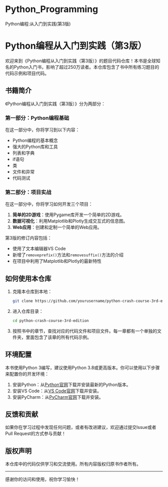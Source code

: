 # Python_Programming
Python编程:从入门到实践(第3版)

# Python编程从入门到实践（第3版）

欢迎来到《Python编程从入门到实践（第3版）》的题目代码仓库！本书是全球知名的Python入门书，影响了超过250万读者。本仓库包含了书中所有练习题目的代码示例和项目代码。

## 书籍简介

《Python编程从入门到实践（第3版）》分为两部分：

### 第一部分：Python编程基础

在这一部分中，你将学习到以下内容：

- Python编程的基本概念
- 强大的Python库和工具
- 列表和字典
- if语句
- 类
- 文件和异常
- 代码测试

### 第二部分：项目实战

在这一部分中，你将学习如何开发三个项目：

1. **简单的2D游戏**：使用Pygame库开发一个简单的2D游戏。
2. **数据可视化**：利用Matplotlib和Plotly生成交互式的信息图。
3. **Web应用**：创建和定制一个简单的Web应用。

第3版的修订内容包括：
- 使用了文本编辑器VS Code
- 新增了`removeprefix()`方法和`removesuffix()`方法的介绍
- 在项目中利用了Matplotlib和Plotly的最新特性

## 如何使用本仓库

1. 克隆本仓库到本地：
    ```bash
    git clone https://github.com/yourusername/python-crash-course-3rd-edition.git
    ```
2. 进入仓库目录：
    ```bash
    cd python-crash-course-3rd-edition
    ```
3. 按照书中的章节，查找对应的代码文件和项目文件。每一章都有一个单独的文件夹，里面包含了该章的所有代码示例。

## 环境配置

本书使用Python 3编写，建议使用Python 3.8或更高版本。你可以使用以下步骤来配置你的开发环境：

1. 安装Python：从[Python官网](https://www.python.org/)下载并安装最新的Python版本。
2. 安装VS Code：从[VS Code官网](https://code.visualstudio.com/)下载并安装。
3. 安装PyCharm：从[PyCharm官网](https://www.jetbrains.com/pycharm/)下载并安装。

## 反馈和贡献

如果你在学习过程中发现任何问题，或者有改进建议，欢迎通过提交Issue或者Pull Request的方式参与贡献！

## 版权声明

本仓库中的代码仅供学习和交流使用。所有内容版权归原书作者所有。

---

感谢你的访问和使用，祝你学习愉快！


